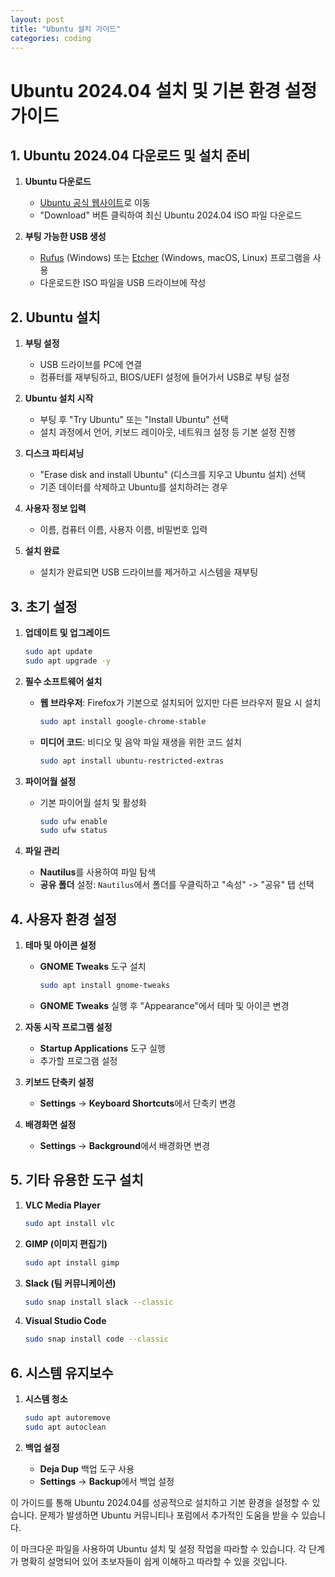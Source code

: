 ```yaml
---
layout: post
title: "Ubuntu 설치 가이드"
categories: coding
---
```


# Ubuntu 2024.04 설치 및 기본 환경 설정 가이드

## 1. Ubuntu 2024.04 다운로드 및 설치 준비

1. **Ubuntu 다운로드**
   - [Ubuntu 공식 웹사이트](https://ubuntu.com/download/desktop)로 이동
   - "Download" 버튼 클릭하여 최신 Ubuntu 2024.04 ISO 파일 다운로드

2. **부팅 가능한 USB 생성**
   - [Rufus](https://rufus.ie) (Windows) 또는 [Etcher](https://www.balena.io/etcher/) (Windows, macOS, Linux) 프로그램을 사용
   - 다운로드한 ISO 파일을 USB 드라이브에 작성

## 2. Ubuntu 설치

1. **부팅 설정**
   - USB 드라이브를 PC에 연결
   - 컴퓨터를 재부팅하고, BIOS/UEFI 설정에 들어가서 USB로 부팅 설정

2. **Ubuntu 설치 시작**
   - 부팅 후 "Try Ubuntu" 또는 "Install Ubuntu" 선택
   - 설치 과정에서 언어, 키보드 레이아웃, 네트워크 설정 등 기본 설정 진행

3. **디스크 파티셔닝**
   - "Erase disk and install Ubuntu" (디스크를 지우고 Ubuntu 설치) 선택
   - 기존 데이터를 삭제하고 Ubuntu를 설치하려는 경우

4. **사용자 정보 입력**
   - 이름, 컴퓨터 이름, 사용자 이름, 비밀번호 입력

5. **설치 완료**
   - 설치가 완료되면 USB 드라이브를 제거하고 시스템을 재부팅

## 3. 초기 설정

1. **업데이트 및 업그레이드**
   ```bash
   sudo apt update
   sudo apt upgrade -y
   ```

2. **필수 소프트웨어 설치**
   - **웹 브라우저**: Firefox가 기본으로 설치되어 있지만 다른 브라우저 필요 시 설치
     ```bash
     sudo apt install google-chrome-stable
     ```
   - **미디어 코드**: 비디오 및 음악 파일 재생을 위한 코드 설치
     ```bash
     sudo apt install ubuntu-restricted-extras
     ```

3. **파이어월 설정**
   - 기본 파이어월 설치 및 활성화
     ```bash
     sudo ufw enable
     sudo ufw status
     ```

4. **파일 관리**
   - **Nautilus**를 사용하여 파일 탐색
   - **공유 폴더** 설정: `Nautilus`에서 폴더를 우클릭하고 "속성" -> "공유" 탭 선택

## 4. 사용자 환경 설정

1. **테마 및 아이콘 설정**
   - **GNOME Tweaks** 도구 설치
     ```bash
     sudo apt install gnome-tweaks
     ```
   - **GNOME Tweaks** 실행 후 "Appearance"에서 테마 및 아이콘 변경

2. **자동 시작 프로그램 설정**
   - **Startup Applications** 도구 실행
   - 추가할 프로그램 설정

3. **키보드 단축키 설정**
   - **Settings** -> **Keyboard Shortcuts**에서 단축키 변경

4. **배경화면 설정**
   - **Settings** -> **Background**에서 배경화면 변경

## 5. 기타 유용한 도구 설치

1. **VLC Media Player**
   ```bash
   sudo apt install vlc
   ```

2. **GIMP (이미지 편집기)**
   ```bash
   sudo apt install gimp
   ```

3. **Slack (팀 커뮤니케이션)**
   ```bash
   sudo snap install slack --classic
   ```

4. **Visual Studio Code**
   ```bash
   sudo snap install code --classic
   ```

## 6. 시스템 유지보수

1. **시스템 청소**
   ```bash
   sudo apt autoremove
   sudo apt autoclean
   ```

2. **백업 설정**
   - **Deja Dup** 백업 도구 사용
   - **Settings** -> **Backup**에서 백업 설정

이 가이드를 통해 Ubuntu 2024.04를 성공적으로 설치하고 기본 환경을 설정할 수 있습니다. 문제가 발생하면 Ubuntu 커뮤니티나 포럼에서 추가적인 도움을 받을 수 있습니다.


이 마크다운 파일을 사용하여 Ubuntu 설치 및 설정 작업을 따라할 수 있습니다. 각 단계가 명확히 설명되어 있어 초보자들이 쉽게 이해하고 따라할 수 있을 것입니다.
